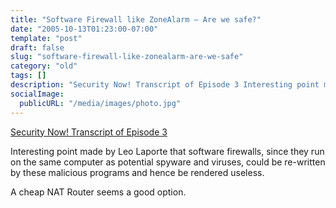 ```yaml
---
title: "Software Firewall like ZoneAlarm – Are we safe?"
date: "2005-10-13T01:23:00-07:00"
template: "post"
draft: false
slug: "software-firewall-like-zonealarm-are-we-safe"
category: "old"
tags: []
description: "Security Now! Transcript of Episode 3 Interesting point made by Leo Laporte that software firewalls, since they run on the same computer as potential spyware"
socialImage:
  publicURL: "/media/images/photo.jpg"
---
```

[Security Now! Transcript of Episode 3](https://www.grc.com/sn/SN-003.htm)  
  
Interesting point made by Leo Laporte that software firewalls, since they run on the same computer as potential spyware and viruses, could be re-written by these malicious programs and hence be rendered useless.  
  
A cheap NAT Router seems a good option.

